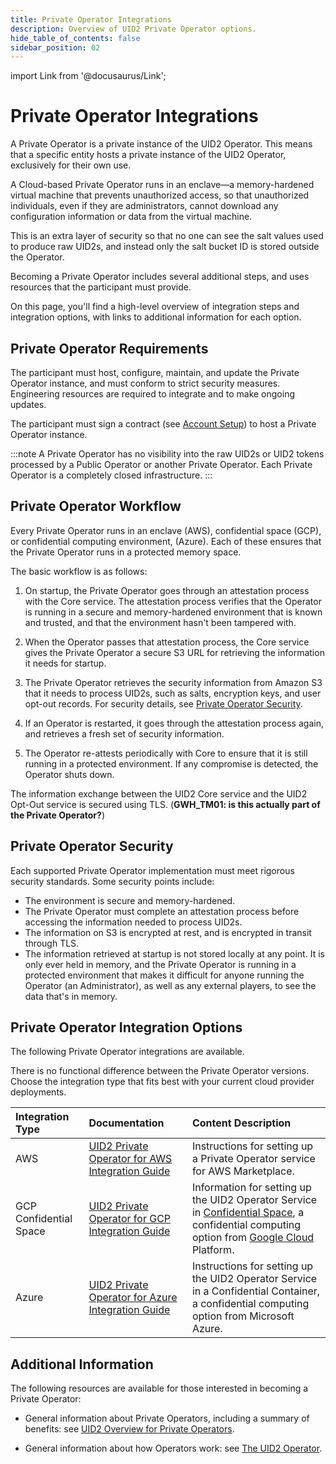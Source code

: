 ```yaml
---
title: Private Operator Integrations
description: Overview of UID2 Private Operator options.
hide_table_of_contents: false
sidebar_position: 02
---
```


import Link from '@docusaurus/Link';

# Private Operator Integrations

A Private Operator is a private instance of the UID2 <Link href="../ref-info/glossary-uid#gl-operator">Operator</Link>. This means that a specific entity hosts a private instance of the UID2 Operator, exclusively for their own use.

A Cloud-based Private Operator runs in an <Link href="../ref-info/glossary-uid#gl-enclave">enclave</Link>&#8212;a memory-hardened virtual machine that prevents unauthorized access, so that unauthorized individuals, even if they are administrators, cannot download any configuration information or data from the virtual machine.

This is an extra layer of security so that no one can see the salt values used to produce raw UID2s, and instead only the salt bucket ID is stored outside the Operator.

Becoming a Private Operator includes several additional steps, and uses resources that the participant must provide.

On this page, you'll find a high-level overview of integration steps and integration options, with links to additional information for each option.

## Private Operator Requirements

The participant must host, configure, maintain, and update the Private Operator instance, and must conform to strict security measures. Engineering resources are required to integrate and to make ongoing updates.

The participant must sign a contract (see [Account Setup](../getting-started/gs-account-setup.md)) to host a Private Operator instance.

:::note
A Private Operator has no visibility into the raw UID2s or UID2 tokens processed by a Public Operator or another Private Operator. Each Private Operator is a completely closed infrastructure.
:::

## Private Operator Workflow

Every Private Operator runs in an enclave (AWS), confidential space (GCP), or confidential computing environment, (Azure). Each of these ensures that the Private Operator runs in a protected memory space.

The basic workflow is as follows:

1. On startup, the Private Operator goes through an attestation process with the Core service. The attestation process verifies that the Operator is running in a secure and memory-hardened environment that is known and trusted, and that the environment hasn't been tampered with.

1. When the Operator passes that attestation process, the Core service gives the Private Operator a secure S3 URL for retrieving the information it needs for startup.

1. The Private Operator retrieves the security information from Amazon S3 that it needs to process UID2s, such as salts, encryption keys, and user opt-out records. For security details, see [Private Operator Security](#private-operator-security).

1. If an Operator is restarted, it goes through the attestation process again, and retrieves a fresh set of security information.

1. The Operator re-attests periodically with Core to ensure that it is still running in a protected environment. If any compromise is detected, the Operator shuts down.

The information exchange between the UID2 Core service and the UID2 Opt-Out service is secured using TLS. (**GWH_TM01: is this actually part of the Private Operator?**)

## Private Operator Security

Each supported Private Operator implementation must meet rigorous security standards. Some security points include:

- The environment is secure and memory-hardened.
- The Private Operator must complete an attestation process before accessing the information needed to process UID2s.
- The information on S3 is encrypted at rest, and is encrypted in transit through TLS.
- The information retrieved at startup is not stored locally at any point. It is only ever held in memory, and the Private Operator is running in a protected environment that makes it difficult for anyone running the Operator (an Administrator), as well as any external players, to see the data that's in memory.

## Private Operator Integration Options

The following Private Operator integrations are available.

There is no functional difference between the Private Operator versions. Choose the integration type that fits best with your current cloud provider deployments.

| Integration Type| Documentation | Content Description |
| :--- | :--- | :--- |
| AWS | [UID2 Private Operator for AWS Integration Guide](../guides/operator-guide-aws-marketplace.md) | Instructions for setting up a Private Operator service for AWS Marketplace. |
| GCP Confidential Space | [UID2 Private Operator for GCP Integration Guide](../guides/operator-private-gcp-confidential-space.md) | Information for setting up the UID2 Operator Service in [Confidential Space](https://cloud.google.com/confidential-computing#confidential-space), a confidential computing option from [Google Cloud](https://cloud.google.com/docs/overview/) Platform. |
| Azure | [UID2 Private Operator for Azure Integration Guide](../guides/operator-guide-azure-enclave.md) | Instructions for setting up the UID2 Operator Service in a Confidential Container, a confidential computing option from Microsoft Azure. |

## Additional Information

The following resources are available for those interested in becoming a Private Operator:

- General information about Private Operators, including a summary of benefits: see [UID2 Overview for Private Operators](../overviews/overview-operators-private.md).

- General information about how Operators work: see [The UID2 Operator](../ref-info/ref-operators-public-private.md).
